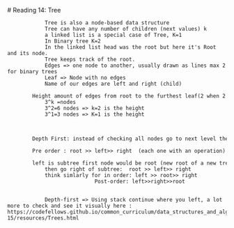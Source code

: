 # Reading 14: Tree


                Tree is also a node-based data structure 
                Tree can have any number of children (next values) k
                a linked list is a special case of Tree, K=1 
                In Binary tree K=2
                In the linked list head was the root but here it's Root and its node.
                Tree keeps track of the root. 
                Edges => one node to another, usually drawn as lines max 2 for binary trees 
                Leaf => Node with no edges
                Name of our edges are left and right (child)
                Height amount of edges from root to the furthest leaf(2 when 2 edges)
                3^k =nodes 
                3^2=6 nodes => k=2 is the height
                3^1=3 nodes => K=1 is the height 


                Depth First: instead of checking all nodes go to next level then right/left
                Pre order : root >> left>> right  (each one with an operation)
                left is subtree first node would be root (new root of a new tree) and a gain go to left (until there is no left)
                then go right of subtree:  root >> left>> right
                think simlarly for in order: left >> root>> right
                                Post-order: left>>right>>root 


                Depth-first => Using stack continue where you left, a lot more to check and see it visually here : https://codefellows.github.io/common_curriculum/data_structures_and_algorithms/Code_401/class-15/resources/Trees.html











